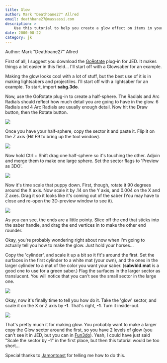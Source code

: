 ```yaml
---
title: Glow
author: Mark "Deathbane27" Allred
email: deathbane27@massassi.com
description: >
    Use this tutorial to help you create a glow effect on items in your level/mod.
date: 2000-08-22
category: jk
---
```


Author: Mark "Deathbane27" Allred

First of all, I suggest you download the
[GoRotate](http://www.code-alliance.com/~editors/jediknight/plugins/gorotate.zip)
plug-in for JED. It makes things a lot easier in this field... I'll
start off with a Glowsaber for an example.

Making the glow looks cool with a lot of stuff, but the best use of it
is in making lightsabers and projectiles. I'll start off with a
lightsaber for an example. To start, import **sabg.3do**.

Now, use the GoRotate plug-in to create a half-sphere. The Radials and
Arc Radials should reflect how much detail you are going to have in the
glow. 6 Radials and 4 Arc Radials are usually enough detail. Now hit the
Draw button, then the Rotate button.

![](glow1.jpg)

Once you have your half-sphere, copy the sector it and paste it. Flip it
on the Z axis (Hit F9 to bring up the tool window).

![](glow2.jpg)

Now hold Ctrl + Shift drag one half-sphere so it's touching the other.
Adjoin and merge them to make one large sphere. Set the sector flags to
'Preview as 3DO'.

![](glow3.jpg)

Now it's time scale that puppy down. First, though, rotate it 90 degrees
around the X axis. Now scale it by .14 on the Y axis, and 0.004 on the X
and Z axes. Drag it so it looks like it's coming out of the saber (You
may have to close and re-open the 3D-preview window to see it).

![](glow4.jpg)

As you can see, the ends are a little pointy. Slice off the end that
sticks into the saber handle, and drag the end vertices in to make the
other end rounder.

Okay, you're probably wondering right about now when I'm going to
actually tell you how to make the glow. Just hold your horses...

Copy the 'cylinder', and scale it up a bit so it fit's around the first.
Set the surfaces in the first cylinder to a white mat (your own), and
the ones in the larger cylinder to a mat of the color you want your
saber. (**sabvbld.mat** is a good one to use for a green saber.) Flag
the surfaces in the larger sector as translucent. You will notice that
you can't see the small sector in the large one.

![](glow5.jpg)

Okay, now it's finally time to tell you how do it. Take the 'glow'
sector, and scale it on the X or Z axis by **-1**. That's right, **-1**.
Turn it inside-out.

![](glow6.jpg)

That's pretty much it for making glow. You probably want to make a
larger copy the Glow sector around the first, so you have 2 levels of
glow (you can't see it in JED, but you can in
[Fun3do](http://outpostd34.com/droid/download/index.html)). Yeah, I
could have just said "Scale the sector by -1" in the first place, but
then this tutorial would be too short...

Special thanks to [Jamontoast](mailto:darkforce_st@hotmail.com) for
telling me how to do this.
